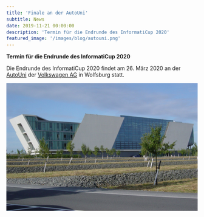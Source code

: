 ```yaml
---
title: 'Finale an der AutoUni'
subtitle: News
date: 2019-11-21 00:00:00
description: 'Termin für die Endrunde des InformatiCup 2020'
featured_image: '/images/blog/autouni.png'
---
```


**Termin für die Endrunde des InformatiCup 2020**

Die Endrunde des InformatiCup 2020 findet am 26. März 2020 an der [AutoUni](http://www.autouni.de/) der [Volkswagen AG](http://www.volkswagenag.com/) in Wolfsburg statt.

<div class="gallery" data-columns="1">
	<img src="/images/blog/mobilelifecampus.jpg">
</div>
